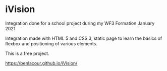 # iVision
Integration done for a school project during my WF3 Formation January 2021.

Integration made with HTML 5 and CSS 3, static page to learn the basics of flexbox and positioning of various elements.

This is a free project.

https://benlacour.github.io/iVision/
